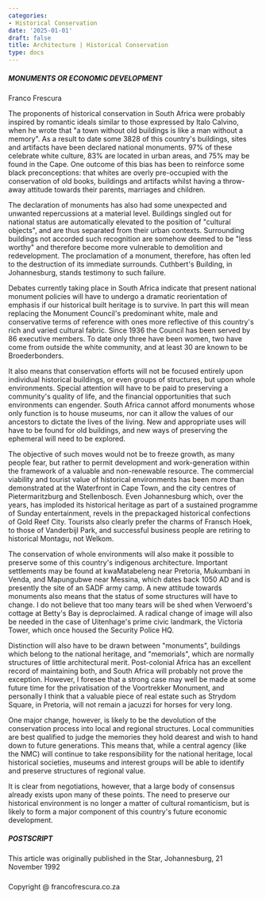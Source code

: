 ```yaml
---
categories:
- Historical Conservation
date: '2025-01-01'
draft: false
title: Architecture | Historical Conservation
type: docs
---
```


##### MONUMENTS OR ECONOMIC DEVELOPMENT

Franco Frescura

The proponents of historical conservation in South Africa were probably inspired by romantic ideals similar to those expressed by Italo Calvino, when he wrote that "a town without old buildings is like a man without a memory". As a result to date some 3828 of this country's buildings, sites and artifacts have been declared national monuments. 97% of these celebrate white culture, 83% are located in urban areas, and 75% may be found in the Cape. One outcome of this bias has been to reinforce some black preconceptions: that whites are overly pre-occupied with the conservation of old books, buildings and artifacts whilst having a throw-away attitude towards their parents, marriages and children.

The declaration of monuments has also had some unexpected and unwanted repercussions at a material level. Buildings singled out for national status are automatically elevated to the position of "cultural objects", and are thus separated from their urban contexts. Surrounding buildings not accorded such recognition are somehow deemed to be "less worthy" and therefore become more vulnerable to demolition and redevelopment. The proclamation of a monument, therefore, has often led to the destruction of its immediate surrounds. Cuthbert's Building, in Johannesburg, stands testimony to such failure.

Debates currently taking place in South Africa indicate that present national monument policies will have to undergo a dramatic reorientation of emphasis if our historical built heritage is to survive. In part this will mean replacing the Monument Council's predominant white, male and conservative terms of reference with ones more reflective of this country's rich and varied cultural fabric. Since 1936 the Council has been served by 86 executive members. To date only three have been women, two have come from outside the white community, and at least 30 are known to be Broederbonders.

It also means that conservation efforts will not be focused entirely upon individual historical buildings, or even groups of structures, but upon whole environments. Special attention will have to be paid to preserving a community's quality of life, and the financial opportunities that such environments can engender. South Africa cannot afford monuments whose only function is to house museums, nor can it allow the values of our ancestors to dictate the lives of the living. New and appropriate uses will have to be found for old buildings, and new ways of preserving the ephemeral will need to be explored.

The objective of such moves would not be to freeze growth, as many people fear, but rather to permit development and work-generation within the framework of a valuable and non-renewable resource. The commercial viability and tourist value of historical environments has been more than demonstrated at the Waterfront in Cape Town, and the city centres of Pietermaritzburg and Stellenbosch. Even Johannesburg which, over the years, has imploded its historical heritage as part of a sustained programme of Sunday entertainment, revels in the prepackaged historical confections of Gold Reef City. Tourists also clearly prefer the charms of Fransch Hoek, to those of Vanderbijl Park, and successful business people are retiring to historical Montagu, not Welkom.

The conservation of whole environments will also make it possible to preserve some of this country's indigenous architecture. Important settlements may be found at kwaMatabeleng near Pretoria, Mukumbani in Venda, and Mapungubwe near Messina, which dates back 1050 AD and is presently the site of an SADF army camp. A new attitude towards monuments also means that the status of some structures will have to change. I do not believe that too many tears will be shed when Verwoerd's cottage at Betty's Bay is deproclaimed. A radical change of image will also be needed in the case of Uitenhage's prime civic landmark, the Victoria Tower, which once housed the Security Police HQ.

Distinction will also have to be drawn between "monuments", buildings which belong to the national heritage, and "memorials", which are normally structures of little architectural merit. Post-colonial Africa has an excellent record of maintaining both, and South Africa will probably not prove the exception. However, I foresee that a strong case may well be made at some future time for the privatisation of the Voortrekker Monument, and personally I think that a valuable piece of real estate such as Strydom Square, in Pretoria, will not remain a jacuzzi for horses for very long.

One major change, however, is likely to be the devolution of the conservation process into local and regional structures. Local communities are best qualified to judge the memories they hold dearest and wish to hand down to future generations. This means that, while a central agency (like the NMC) will continue to take responsibility for the national heritage, local historical societies, museums and interest groups will be able to identify and preserve structures of regional value.

It is clear from negotiations, however, that a large body of consensus already exists upon many of these points. The need to preserve our historical environment is no longer a matter of cultural romanticism, but is likely to form a major component of this country's future economic development.

##### POSTSCRIPT

This article was originally published in the Star, Johannesburg, 21 November 1992

##### 

Copyright @ francofrescura.co.za